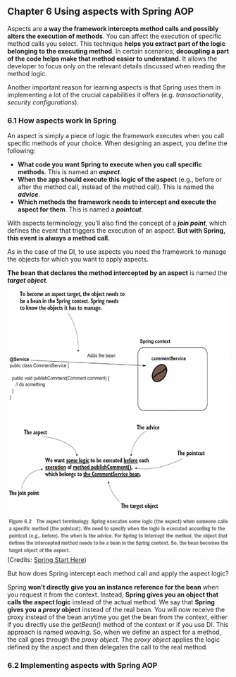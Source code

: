 ## Chapter 6 Using aspects with Spring AOP

Aspects are **a way the framework intercepts method calls and possibly alters the execution
of methods**. You can affect the execution of specific method calls you select.
This technique **helps you extract part of the logic belonging to the executing method**.
In certain scenarios, **decoupling a part of the code helps make that method easier to
understand**. It allows the developer to focus only on the relevant details discussed
when reading the method logic.

Another important reason for learning aspects is that Spring uses them in implementing
a lot of the crucial capabilities it offers (e.g. _transactionality_, _security configurations_).

### 6.1 How aspects work in Spring

An aspect is simply a piece of logic the framework executes when you call specific
methods of your choice. When designing an aspect, you define the following:
- **What code you want Spring to execute when you call specific methods**. This is
named an **_aspect_**.
- **When the app should execute this logic of the aspect** (e.g., before or after the
method call, instead of the method call). This is named the **_advice_**.
- **Which methods the framework needs to intercept and execute the aspect for
them**. This is named a **_pointcut_**.

With aspects terminology, you’ll also find the concept of a **_join point_**, which defines the
event that triggers the execution of an aspect. **But with Spring, this event is always a
method call.**

As in the case of the DI, to use aspects you need the framework
to manage the objects for which you want to apply aspects.

**The bean that declares the method intercepted by an aspect** is named the **_target object_**.

<img src="images/aspects_terminology.png" width="600" height="600" alt="">\
(Credits: [Spring Start Here](https://www.manning.com/books/spring-start-here))

But how does Spring intercept each method call and apply the aspect logic?

Spring **won’t directly give you an instance reference for the bean** when you request it from the context. Instead, **Spring
gives you an object that calls the aspect logic** instead of the actual method. We say that
**Spring gives you a _proxy_ object** instead of the real bean. You will now receive the proxy
instead of the bean anytime you get the bean from the context, either if you directly
use the _getBean()_ method of the context or if you use DI. This approach is named _weaving_. So, when we define an aspect for a method,
the call goes through the _proxy object_. The _proxy object_ applies the logic defined by the aspect and then delegates the call to the real method.

### 6.2 Implementing aspects with Spring AOP

